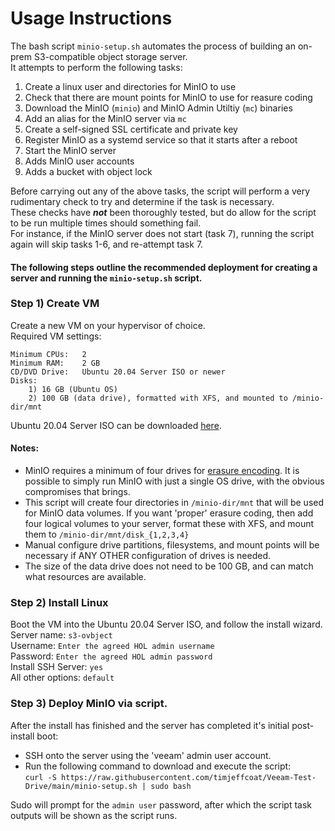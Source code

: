 # Usage Instructions
The bash script `minio-setup.sh` automates the process of building an on-prem S3-compatible object storage server.  
It attempts to perform the following tasks:
1. Create a linux user and directories for MinIO to use
2. Check that there are mount points for MinIO to use for reasure coding
3. Download the MinIO (`minio`) and MinIO Admin Utiltiy (`mc`) binaries
4. Add an alias for the MinIO server via `mc`
5. Create a self-signed SSL certificate and private key
6. Register MinIO as a systemd service so that it starts after a reboot
7. Start the MinIO server
8. Adds MinIO user accounts
9. Adds a bucket with object lock
  
Before carrying out any of the above tasks, the script will perform a very rudimentary check to try and determine if the task is necessary.  
These checks have ***not*** been thoroughly tested, but do allow for the script to be run multiple times should something fail.  
For instance, if the MinIO server does not start (task 7), running the script again will skip tasks 1-6, and re-attempt task 7.  
  
#### The following steps outline the recommended deployment for creating a server and running the `minio-setup.sh` script.  
### Step 1) Create VM
Create a new VM on your hypervisor of choice.  
Required VM settings:
```
Minimum CPUs:	2
Minimum RAM:	2 GB
CD/DVD Drive: 	Ubuntu 20.04 Server ISO or newer
Disks:
	1) 16 GB (Ubuntu OS)
	2) 100 GB (data drive), formatted with XFS, and mounted to /minio-dir/mnt
```	
Ubuntu 20.04 Server ISO can be downloaded [here](https://releases.ubuntu.com/20.04/ubuntu-20.04.3-live-server-amd64.iso).

#### Notes:
* MinIO requires a minimum of four drives for [erasure encoding](https://docs.min.io/minio/baremetal/concepts/erasure-coding.html). It is possible to simply run MinIO with just a single OS drive, with the obvious compromises that brings.
* This script will create four directories in `/minio-dir/mnt` that will be used for MinIO data volumes. If you want 'proper' erasure coding, then add four logical volumes to your server, format these with XFS, and mount them to `/minio-dir/mnt/disk_{1,2,3,4}`
* Manual configure drive partitions, filesystems, and mount points will be necessary if ANY OTHER configuration of drives is needed. 
* The size of the data drive does not need to be 100 GB, and can match what resources are available.

### Step 2) Install Linux
Boot the VM into the Ubuntu 20.04 Server ISO, and follow the install wizard.  
Server name:		`s3-ovbject`  
Username: 		`Enter the agreed HOL admin username`  
Password: 		`Enter the agreed HOL admin password`    
Install SSH Server:	`yes`  
All other options:	`default`  

### Step 3) Deploy MinIO via script.
After the install has finished and the server has completed it's initial post-install boot:
* SSH onto the server using the 'veeam' admin user account.  
* Run the following command to download and execute the script:  
`curl -S https://raw.githubusercontent.com/timjeffcoat/Veeam-Test-Drive/main/minio-setup.sh | sudo bash`  
  
Sudo will prompt for the `admin user` password, after which the script task outputs will be shown as the script runs.  
